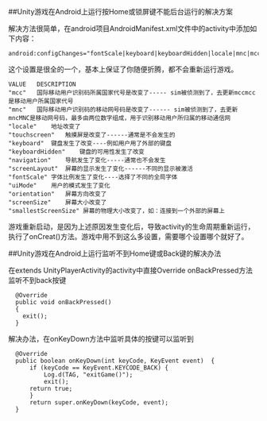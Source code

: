 ##Unity游戏在Android上运行按Home或锁屏键不能后台运行的解决方案

解决方法很简单，在android项目AndroidManifest.xml文件中的activity中添加如下内容：

    android:configChanges="fontScale|keyboard|keyboardHidden|locale|mnc|mcc|navigation|orientation|screenLayout|screenSize|smallestScreenSize|uiMode|touchscreen" 

这个设置是很全的一个，基本上保证了你随便折腾，都不会重新运行游戏。
  
    VALUE  	DESCRIPTION
    "mcc"	国际移动用户识别码所属国家代号是改变了----- sim被侦测到了，去更新mccmcc是移动用户所属国家代号  
    "mnc"	国际移动用户识别码的移动网号码是改变了------ sim被侦测到了，去更新mncMNC是移动网号码，最多由两位数字组成，用于识别移动用户所归属的移动通信网  
    "locale"	地址改变了  
    "touchscreen"	触摸屏是改变了------通常是不会发生的  
    "keyboard"	键盘发生了改变----例如用户用了外部的键盘  
    "keyboardHidden"	键盘的可用性发生了改变  
    "navigation"	导航发生了变化-----通常也不会发生  
    "screenLayout"	屏幕的显示发生了变化------不同的显示被激活  
    "fontScale"	字体比例发生了变化----选择了不同的全局字体  
    "uiMode"	用户的模式发生了变化  
    "orientation"	屏幕方向改变了  
    "screenSize"	屏幕大小改变了  
    "smallestScreenSize" 屏幕的物理大小改变了，如：连接到一个外部的屏幕上

游戏重新启动，是因为上述原因发生变化后，导致activity的生命周期重新运行，执行了onCreat()方法。游戏中用不到这么多设置，需要哪个设置哪个就好了。

##Unity游戏在Android上运行监听不到Home键或Back键的解决办法

在extends UnityPlayerActivity的activity中直接Override onBackPressed方法 监听不到back按键

      @Override
      public void onBackPressed()
      {
    	exit();
      }


解决办法，在onKeyDown方法中监听具体的按键可以监听到

      @Override
      public boolean onKeyDown(int keyCode, KeyEvent event)  {
	      if (keyCode == KeyEvent.KEYCODE_BACK) {
	    	  Log.d(TAG, "exitGame()");
	    	  exit();
	      return true;
	      }
	      return super.onKeyDown(keyCode, event);
      }